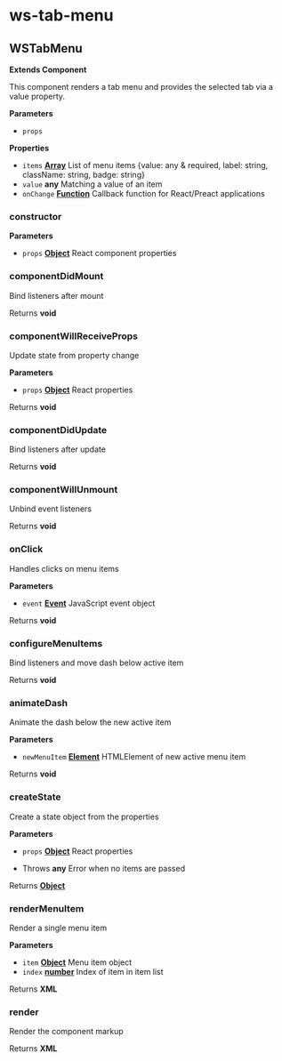 # ws-tab-menu
## WSTabMenu

**Extends Component**

This component renders a tab menu and provides the selected tab via a value property.

**Parameters**

-   `props`  

**Properties**

-   `items` **[Array](https://developer.mozilla.org/docs/Web/JavaScript/Reference/Global_Objects/Array)** List of menu items {value: any & required, label: string, className: string, badge: string}
-   `value` **any** Matching a value of an item
-   `onChange` **[Function](https://developer.mozilla.org/docs/Web/JavaScript/Reference/Statements/function)** Callback function for React/Preact applications

### constructor

**Parameters**

-   `props` **[Object](https://developer.mozilla.org/docs/Web/JavaScript/Reference/Global_Objects/Object)** React component properties

### componentDidMount

Bind listeners after mount

Returns **void** 

### componentWillReceiveProps

Update state from property change

**Parameters**

-   `props` **[Object](https://developer.mozilla.org/docs/Web/JavaScript/Reference/Global_Objects/Object)** React properties

Returns **void** 

### componentDidUpdate

Bind listeners after update

Returns **void** 

### componentWillUnmount

Unbind event listeners

Returns **void** 

### onClick

Handles clicks on menu items

**Parameters**

-   `event` **[Event](https://developer.mozilla.org/docs/Web/API/Event)** JavaScript event object

Returns **void** 

### configureMenuItems

Bind listeners and move dash below active item

Returns **void** 

### animateDash

Animate the dash below the new active item

**Parameters**

-   `newMenuItem` **[Element](https://developer.mozilla.org/docs/Web/API/Element)** HTMLElement of new active menu item

Returns **void** 

### createState

Create a state object from the properties

**Parameters**

-   `props` **[Object](https://developer.mozilla.org/docs/Web/JavaScript/Reference/Global_Objects/Object)** React properties


-   Throws **any** Error when no items are passed

Returns **[Object](https://developer.mozilla.org/docs/Web/JavaScript/Reference/Global_Objects/Object)** 

### renderMenuItem

Render a single menu item

**Parameters**

-   `item` **[Object](https://developer.mozilla.org/docs/Web/JavaScript/Reference/Global_Objects/Object)** Menu item object
-   `index` **[number](https://developer.mozilla.org/docs/Web/JavaScript/Reference/Global_Objects/Number)** Index of item in item list

Returns **XML** 

### render

Render the component markup

Returns **XML** 
